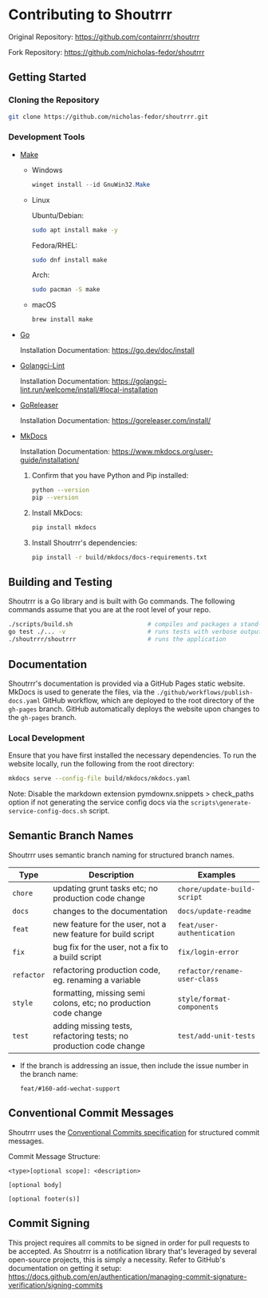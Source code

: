 # Contributing to Shoutrrr

Original Repository:
<https://github.com/containrrr/shoutrrr>

Fork Repository:
<https://github.com/nicholas-fedor/shoutrrr>

## Getting Started

### Cloning the Repository

```bash
git clone https://github.com/nicholas-fedor/shoutrrr.git
```

### Development Tools

- [Make](https://www.gnu.org/software/make/)

  - Windows

    ```powershell
    winget install --id GnuWin32.Make
    ```

  - Linux

      Ubuntu/Debian:

      ```bash
      sudo apt install make -y
      ```

      Fedora/RHEL:

      ```bash
      sudo dnf install make
      ```

      Arch:

      ```bash
      sudo pacman -S make
      ```

  - macOS

    ```bash
    brew install make
    ```

- [Go](https://go.dev/)

  Installation Documentation: <https://go.dev/doc/install>

- [Golangci-Lint](https://golangci-lint.run/)

  Installation Documentation: <https://golangci-lint.run/welcome/install/#local-installation>

- [GoReleaser](https://goreleaser.com/)

  Installation Documentation: <https://goreleaser.com/install/>

- [MkDocs](https://www.mkdocs.org/)

  Installation Documentation: <https://www.mkdocs.org/user-guide/installation/>

  1. Confirm that you have Python and Pip installed:

      ```bash
      python --version
      pip --version
      ```

  2. Install MkDocs:

      ```bash
      pip install mkdocs
      ```

  3. Install Shoutrrr's dependencies:

      ```bash
      pip install -r build/mkdocs/docs-requirements.txt
      ```

## Building and Testing

Shoutrrr is a Go library and is built with Go commands.
The following commands assume that you are at the root level of your repo.

```bash
./scripts/build.sh                     # compiles and packages a stand-alone executable
go test ./... -v                       # runs tests with verbose output
./shoutrrr/shoutrrr                    # runs the application
```

## Documentation

Shoutrrr's documentation is provided via a GitHub Pages static website.
MkDocs is used to generate the files, via the `./github/workflows/publish-docs.yaml` GitHub workflow, which are deployed to the root directory of the `gh-pages` branch.
GitHub automatically deploys the website upon changes to the `gh-pages` branch.

### Local Development

Ensure that you have first installed the necessary dependencies.
To run the website locally, run the following from the root directory:

```bash
mkdocs serve --config-file build/mkdocs/mkdocs.yaml
```

Note: Disable the markdown extension pymdownx.snippets > check_paths option if not generating the service config docs via the `scripts\generate-service-config-docs.sh` script.

## Semantic Branch Names

Shoutrrr uses semantic branch naming for structured branch names.

| Type       | Description                                                        | Examples                     |
|------------|--------------------------------------------------------------------|------------------------------|
| `chore`    | updating grunt tasks etc; no production code change                | `chore/update-build-script`  |
| `docs`     | changes to the documentation                                       | `docs/update-readme`         |
| `feat`     | new feature for the user, not a new feature for build script       | `feat/user-authentication`   |
| `fix`      | bug fix for the user, not a fix to a build script                  | `fix/login-error`            |
| `refactor` | refactoring production code, eg. renaming a variable               | `refactor/rename-user-class` |
| `style`    | formatting, missing semi colons, etc; no production code change    | `style/format-components`    |
| `test`     | adding missing tests, refactoring tests; no production code change | `test/add-unit-tests`        |

- If the branch is addressing an issue, then include the issue number in the branch name:

  ```text
  feat/#160-add-wechat-support
  ```

## Conventional Commit Messages

Shoutrrr uses the [Conventional Commits specification](https://www.conventionalcommits.org/en/v1.0.0/#summary) for structured commit messages.

Commit Message Structure:

```text
<type>[optional scope]: <description>

[optional body]

[optional footer(s)]
```

## Commit Signing

This project requires all commits to be signed in order for pull requests to be accepted.
As Shoutrrr is a notification library that's leveraged by several open-source projects, this is simply a necessity.
Refer to GitHub's documentation on getting it setup: https://docs.github.com/en/authentication/managing-commit-signature-verification/signing-commits

